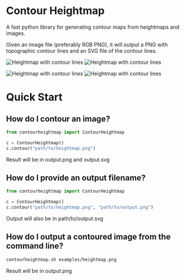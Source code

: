 # Contour Heightmap

A fast python library for generating contour maps from heightmaps and images.

Given an image file (preferably RGB PNG), it will output a PNG with topographic contour lines 
and an SVG file of the contour lines. 

![Heightmap with contour lines](examples/heightmap_500x800.png "Contoured")
![Heightmap with contour lines](examples/heightmap_500x800_contour.png "Contoured")



![Heightmap with contour lines](examples/snowdon.png "Contoured")
![Heightmap with contour lines](examples/snowdon_contour.png "Contoured")


# Quick Start

## How do I contour an image?

```python
from contourheightmap import ContourHeightmap

c = ContourHeightmap()
c.contour("path/to/heightmap.png")
```

Result will be in output.png and output.svg


## How do I provide an output filename?
```python
from contourheightmap import ContourHeightmap

c = ContourHeightmap()
c.contour("path/to/heightmap.png", "path/to/output.png")
```

Output will also be in path/to/output.svg

## How do I output a contoured image from the command line?

```bash
contourheightmap.sh examples/heightmap.png 
```

Result will be in output.png



